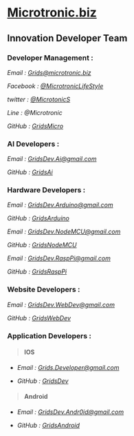 # [Microtronic.biz](http://microtronic.biz/)
## Innovation Developer Team

### Developer Management :

*Email : Grids@microtronic.biz*

*Facebook : [@MicrotronicLifeStyle](https://www.facebook.com/MicrotronicLifeStyle)*

*twitter : [@MicrotonicS](https://mobile.twitter.com/MicrotonicS)*

*Line : @Microtronic*

*GitHub : [GridsMicro](https://github.com/GridsMicro)*

### AI Developers :

*Email : GridsDev.Ai@gmail.com*

*GitHub : [GridsAi](https://github.com/GridsAi)*

### Hardware Developers : 

*Email : GridsDev.Arduino@gmail.com*

*GitHub : [GridsArduino](https://github.com/GridsArduino)*

*Email : GridsDev.NodeMCU@gmail.com*

*GitHub : [GridsNodeMCU](https://github.com/GridsNodeMCU)*

*Email : GridsDev.RaspPi@gmail.com*

*GitHub : [GridsRaspPi](https://github.com/GridsRaspPi)*

### Website Developers :

*Email : GridsDev.WebDev@gmail.com*

*GitHub : [GridsWebDev](https://github.com/GridsWebDev)*

### Application Developers : 

> #### IOS

  + *Email : Grids.Developer@gmail.com*

  + *GitHub : [GridsDev](https://github.com/GridsDev)*

> #### Android

  + *Email : GridsDev.Andr0id@gmail.com*

  + *GitHub : [GridsAndroid](https://github.com/GridsAndroid)*
